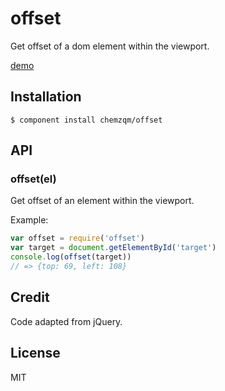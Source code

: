 # offset

  Get offset of a dom element within the viewport.

  [demo](http://chemzqm.github.io/offset/example/scroll/)

## Installation

    $ component install chemzqm/offset

## API

### offset(el)

Get offset of an element within the viewport.

Example:

```js
var offset = require('offset')
var target = document.getElementById('target')
console.log(offset(target))
// => {top: 69, left: 108}
```


## Credit

Code adapted from jQuery.

## License

  MIT
